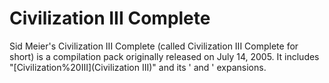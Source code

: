 # Civilization III Complete

Sid Meier's Civilization III Complete (called Civilization III Complete for short) is a compilation pack originally released on July 14, 2005. It includes "[Civilization%20III](Civilization III)" and its ' and ' expansions.